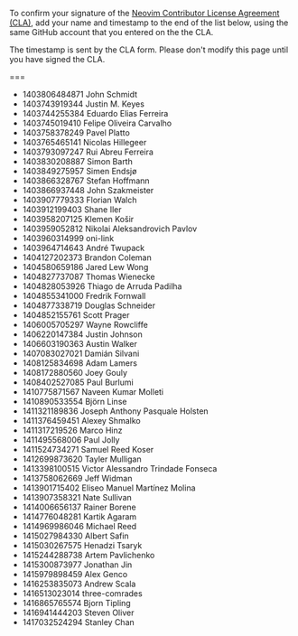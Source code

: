 To confirm your signature of the [Neovim Contributor License Agreement (CLA)](https://docs.google.com/forms/d/1u54bpbwzneDIRltFx1TGi2evKxY3w0cOV3vlpj8DPbg/viewform), add your name and timestamp to the end of the list below, using the same GitHub account that you entered on the the CLA. 

The timestamp is sent by the CLA form. Please don't modify this page until you have signed the CLA.

===
- 1403806484871 John Schmidt
- 1403743919344 Justin M. Keyes
- 1403744255384 Eduardo Elias Ferreira
- 1403745019410 Felipe Oliveira Carvalho
- 1403758378249 Pavel Platto
- 1403765465141 Nicolas Hillegeer
- 1403793097247 Rui Abreu Ferreira
- 1403830208887 Simon Barth
- 1403849275957 Simen Endsjø
- 1403866328767 Stefan Hoffmann
- 1403866937448 John Szakmeister
- 1403907779333 Florian Walch
- 1403912199403 Shane Iler
- 1403958207125 Klemen Košir
- 1403959052812 Nikolai Aleksandrovich Pavlov
- 1403960314999 oni-link
- 1403964714643 André Twupack
- 1404127202373 Brandon Coleman
- 1404580659186 Jared Lew Wong
- 1404827737087 Thomas Wienecke
- 1404828053926 Thiago de Arruda Padilha
- 1404855341000 Fredrik Fornwall
- 1404877338719 Douglas Schneider
- 1404852155761 Scott Prager
- 1406005705297 Wayne Rowcliffe
- 1406220147384 Justin Johnson
- 1406603190363 Austin Walker
- 1407083027021 Damián Silvani
- 1408125834698 Adam Lamers
- 1408172880560 Joey Gouly
- 1408402527085 Paul Burlumi
- 1410775871567 Naveen Kumar Molleti
- 1410890533554 Björn Linse
- 1411321189836 Joseph Anthony Pasquale Holsten
- 1411376459451 Alexey Shmalko
- 1411317219526 Marco Hinz
- 1411495568006 Paul Jolly
- 1411524734271 Samuel Reed Koser
- 1412699873620 Tayler Mulligan
- 1413398100515 Victor Alessandro Trindade Fonseca
- 1413758062669 Jeff Widman
- 1413901715402 Eliseo Manuel Martínez Molina
- 1413907358321 Nate Sullivan
- 1414006656137 Rainer Borene
- 1414776048281 Kartik Agaram
- 1414969986046 Michael Reed
- 1415027984330 Albert Safin
- 1415030267575 Henadzi Tsaryk
- 1415244288738 Artem Pavlichenko
- 1415300873977 Jonathan Jin
- 1415979898459 Alex Genco
- 1416253835073 Andrew Scala
- 1416513023014 three-comrades
- 1416865765574 Bjorn Tipling
- 1416941444203 Steven Oliver
- 1417032524294 Stanley Chan